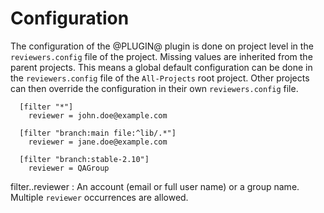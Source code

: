 Configuration
=============

The configuration of the @PLUGIN@ plugin is done on project level in
the `reviewers.config` file of the project. Missing values are inherited
from the parent projects. This means a global default configuration can
be done in the `reviewers.config` file of the `All-Projects` root project.
Other projects can then override the configuration in their own
`reviewers.config` file.

```
  [filter "*"]
    reviewer = john.doe@example.com

  [filter "branch:main file:^lib/.*"]
    reviewer = jane.doe@example.com

  [filter "branch:stable-2.10"]
    reviewer = QAGroup

```

filter.<filter>.reviewer
:	An account (email or full user name) or a group name. Multiple
	`reviewer` occurrences are allowed.

